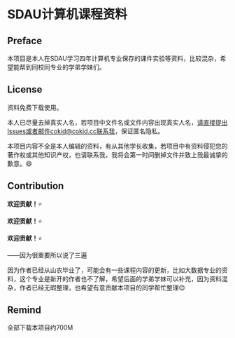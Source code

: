 # SDAU计算机课程资料

## Preface

本项目是本人在SDAU学习四年计算机专业保存的课件实验等资料，比较混杂，希望能帮到同校同专业的学弟学妹们。

## License

资料免费下载使用。

本人已尽量去掉真实人名，若项目中文件名或文件内容出现真实人名，请直接提出Issues或者邮件cokid@cokid.cc联系我，保证匿名隐私。

本项目内容不全是本人编辑的资料，有从其他学长收集，若项目中有资料侵犯您的著作权或其他知识产权，也请联系我，我将会第一时间删掉文件并致上我最诚挚的歉意。:smile:

## Contribution

**欢迎贡献！**:star:

**欢迎贡献！**:star:

**欢迎贡献！**:star:

——因为很重要所以说了三遍

因为作者已经从山农毕业了，可能会有一些课程内容的更新，比如大数据专业的资料，这个专业是新开的作者也不了解，希望后面的学弟学妹可以补充，因为资料混杂，作者已经无暇整理，也希望有意贡献本项目的同学帮忙整理:blush:

## Remind

全部下载本项目约700M